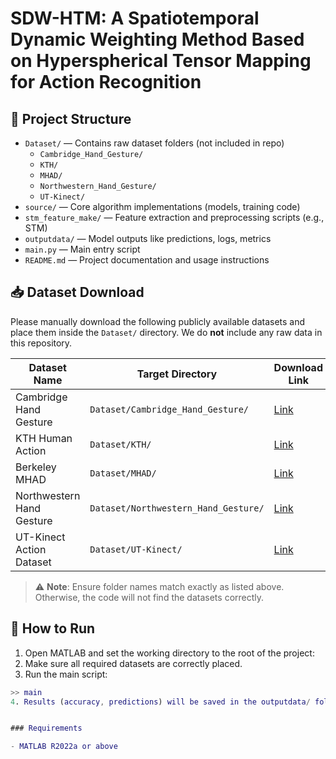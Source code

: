 # SDW-HTM: A Spatiotemporal Dynamic Weighting Method Based on Hyperspherical Tensor Mapping for Action Recognition


## 📂 Project Structure
- `Dataset/` — Contains raw dataset folders (not included in repo)
  - `Cambridge_Hand_Gesture/`
  - `KTH/`
  - `MHAD/`
  - `Northwestern_Hand_Gesture/`
  - `UT-Kinect/`
- `source/` — Core algorithm implementations (models, training code)
- `stm_feature_make/` — Feature extraction and preprocessing scripts (e.g., STM)
- `outputdata/` — Model outputs like predictions, logs, metrics
- `main.py` — Main entry script
- `README.md` — Project documentation and usage instructions



## 📥 Dataset Download

Please manually download the following publicly available datasets and place them inside the `Dataset/` directory. We do **not** include any raw data in this repository.

| Dataset Name                        | Target Directory                              | Download Link |
|------------------------------------|-----------------------------------------------|----------------|
| Cambridge Hand Gesture             | `Dataset/Cambridge_Hand_Gesture/`             | [Link](https://labicvl.github.io/ges_db.htm) |
| KTH Human Action                   | `Dataset/KTH/`                                | [Link](https://www.csc.kth.se/cvap/actions/) |
| Berkeley MHAD                      | `Dataset/MHAD/`                               | [Link](https://www.kaggle.com/datasets/dasmehdixtr/berkeley-multimodal-human-action-database) |
| Northwestern Hand Gesture          | `Dataset/Northwestern_Hand_Gesture/`          | [Link](http://users.eecs.northwestern.edu/~xsh835/assets/gesture_ivc2012.pdf) |
| UT-Kinect Action Dataset           | `Dataset/UT-Kinect/`                          | [Link](https://cvrc.ece.utexas.edu/KinectDatasets/HOJ3D.html) |

> ⚠️ **Note**: Ensure folder names match exactly as listed above. Otherwise, the code will not find the datasets correctly.


## 🚀 How to Run

1. Open MATLAB and set the working directory to the root of the project:
2. Make sure all required datasets are correctly placed.
3. Run the main script:
```matlab
>> main
4. Results (accuracy, predictions) will be saved in the outputdata/ folder.


### Requirements

- MATLAB R2022a or above  


